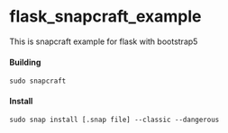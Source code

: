 # flask_snapcraft_example
This is snapcraft example for flask with bootstrap5




#### Building
    sudo snapcraft

#### Install
    sudo snap install [.snap file] --classic --dangerous
